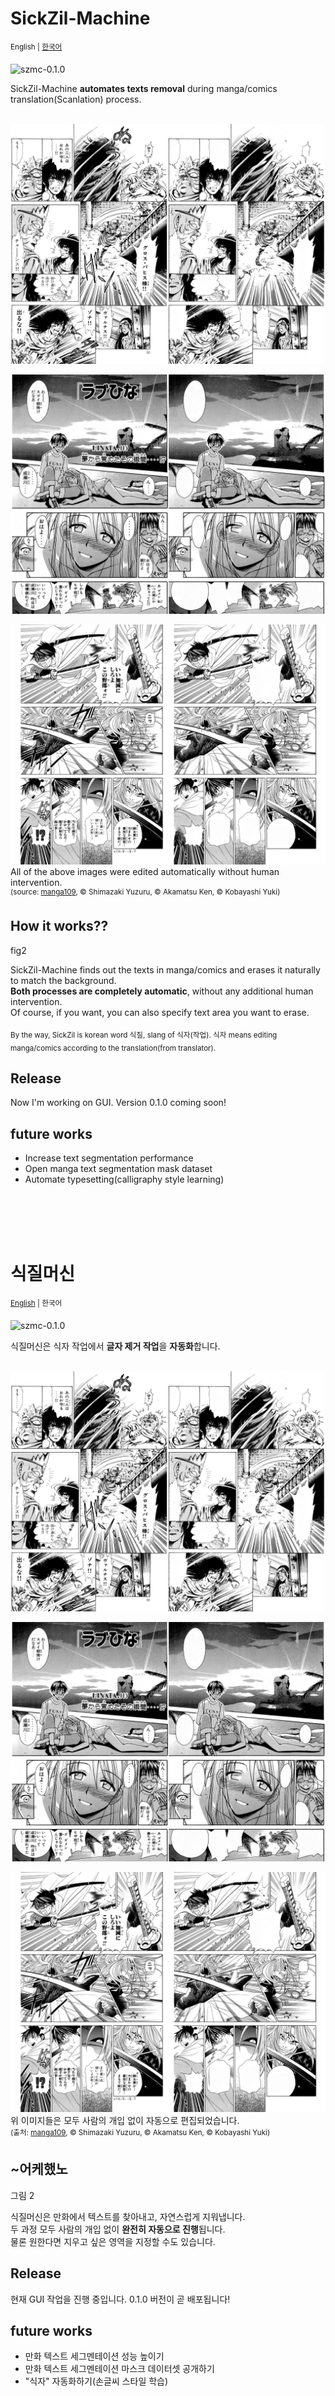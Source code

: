 SickZil-Machine
===============
<sup>English | [한국어](#식질머신)</sup>

![szmc-0.1.0](doc/szmc-0.1.0.gif)

SickZil-Machine **automates texts removal** during manga/comics translation(Scanlation) process.
</br></br>
  
![SeisinkiVulnus_028](doc/1.jpg)

![LoveHina_vol14_003](doc/2.jpg)

![AkkeraKanjinchou_031](doc/3.jpg)
All of the above images were edited automatically without human intervention.\
<sup>(source:  [manga109](http://www.manga109.org), © Shimazaki Yuzuru, © Akamatsu Ken, © Kobayashi Yuki)</sup>

How it works??
-----
fig2

SickZil-Machine finds out the texts in manga/comics and erases it naturally to match the background.\
**Both processes are completely automatic**, without any additional human intervention.\
Of course, if you want, you can also specify text area you want to erase.

<sub>By the way, SickZil is korean word 식질, slang of 식자(작업).
식자 means editing manga/comics according to the translation(from translator).</sub>

Release
-----
Now I'm working on GUI.
Version 0.1.0 coming soon! 

future works
-----
- Increase text segmentation performance
- Open manga text segmentation mask dataset
- Automate typesetting(calligraphy style learning)

</br>
</br>
</br>
</br>

식질머신
========
<sup>[English](#SickZil-Machine) | 한국어</sup>

![szmc-0.1.0](doc/szmc-0.1.0.gif)

식질머신은 식자 작업에서 **글자 제거 작업**을 **자동화**합니다.
</br></br>

![SeisinkiVulnus_028](doc/1.jpg)

![LoveHina_vol14_003](doc/2.jpg)

![AkkeraKanjinchou_031](doc/3.jpg)
위 이미지들은 모두 사람의 개입 없이 자동으로 편집되었습니다.\
<sup>(출처: [manga109](http://www.manga109.org), © Shimazaki Yuzuru, © Akamatsu Ken, © Kobayashi Yuki)</sup>

~어케했노
-----

그림 2

식질머신은 만화에서 텍스트를 찾아내고, 자연스럽게 지워냅니다.\
두 과정 모두 사람의 개입 없이 **완전히 자동으로 진행**됩니다.\
물론 원한다면 지우고 싶은 영역을 지정할 수도 있습니다.

Release
-----
현재 GUI 작업을 진행 중입니다.
0.1.0 버전이 곧 배포됩니다!


future works
-----
- 만화 텍스트 세그멘테이션 성능 높이기
- 만화 텍스트 세그멘테이션 마스크 데이터셋 공개하기
- "식자" 자동화하기(손글씨 스타일 학습)

